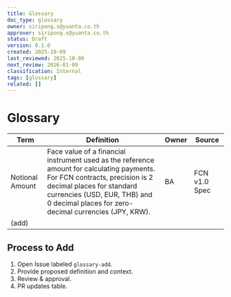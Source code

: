 ```yaml
---
title: Glossary
doc_type: glossary
owner: siripong.s@yuanta.co.th
approver: siripong.s@yuanta.co.th
status: Draft
version: 0.1.0
created: 2025-10-09
last_reviewed: 2025-10-09
next_review: 2026-01-09
classification: Internal
tags: [glossary]
related: []
---
```


# Glossary

| Term | Definition | Owner | Source |
|------|------------|-------|--------|
| Notional Amount | Face value of a financial instrument used as the reference amount for calculating payments. For FCN contracts, precision is 2 decimal places for standard currencies (USD, EUR, THB) and 0 decimal places for zero-decimal currencies (JPY, KRW). | BA | FCN v1.0 Spec |
| (add) | | | |

## Process to Add
1. Open Issue labeled `glossary-add`.
2. Provide proposed definition and context.
3. Review & approval.
4. PR updates table.
